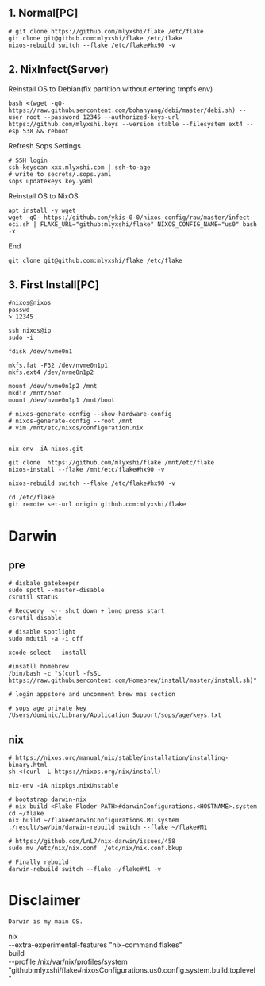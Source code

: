 ## 1. Normal[PC]
```
# git clone https://github.com/mlyxshi/flake /etc/flake
git clone git@github.com:mlyxshi/flake /etc/flake 
nixos-rebuild switch --flake /etc/flake#hx90 -v
```

## 2. NixInfect(Server)

Reinstall OS to Debian(fix partition without entering tmpfs env)
```
bash <(wget -qO- https://raw.githubusercontent.com/bohanyang/debi/master/debi.sh) --user root --password 12345 --authorized-keys-url https://github.com/mlyxshi.keys --version stable --filesystem ext4 --esp 538 && reboot
```

Refresh Sops Settings
```
# SSH login
ssh-keyscan xxx.mlyxshi.com | ssh-to-age
# write to secrets/.sops.yaml
sops updatekeys key.yaml
```

Reinstall OS to NixOS
```
apt install -y wget
wget -qO- https://github.com/ykis-0-0/nixos-config/raw/master/infect-oci.sh | FLAKE_URL="github:mlyxshi/flake" NIXOS_CONFIG_NAME="us0" bash -x
```

End
```
git clone git@github.com:mlyxshi/flake /etc/flake 
```

## 3. First Install[PC]
```
#nixos@nixos
passwd 
> 12345

ssh nixos@ip
sudo -i

fdisk /dev/nvme0n1

mkfs.fat -F32 /dev/nvme0n1p1
mkfs.ext4 /dev/nvme0n1p2

mount /dev/nvme0n1p2 /mnt
mkdir /mnt/boot
mount /dev/nvme0n1p1 /mnt/boot

# nixos-generate-config --show-hardware-config
# nixos-generate-config --root /mnt
# vim /mnt/etc/nixos/configuration.nix 


nix-env -iA nixos.git

git clone  https://github.com/mlyxshi/flake /mnt/etc/flake 
nixos-install --flake /mnt/etc/flake#hx90 -v
```

```
nixos-rebuild switch --flake /etc/flake#hx90 -v

cd /etc/flake
git remote set-url origin github.com:mlyxshi/flake 
```


# Darwin
## pre
```
# disbale gatekeeper
sudo spctl --master-disable 
csrutil status

# Recovery  <-- shut down + long press start 
csrutil disable

# disable spotlight 
sudo mdutil -a -i off

xcode-select --install

#insatll homebrew
/bin/bash -c "$(curl -fsSL https://raw.githubusercontent.com/Homebrew/install/master/install.sh)"

# login appstore and uncomment brew mas section

# sops age private key
/Users/dominic/Library/Application Support/sops/age/keys.txt
```

## nix
```
# https://nixos.org/manual/nix/stable/installation/installing-binary.html
sh <(curl -L https://nixos.org/nix/install)

nix-env -iA nixpkgs.nixUnstable

# bootstrap darwin-nix
# nix build <Flake Floder PATH>#darwinConfigurations.<HOSTNAME>.system
cd ~/flake
nix build ~/flake#darwinConfigurations.M1.system
./result/sw/bin/darwin-rebuild switch --flake ~/flake#M1

# https://github.com/LnL7/nix-darwin/issues/458
sudo mv /etc/nix/nix.conf  /etc/nix/nix.conf.bkup 

# Finally rebuild
darwin-rebuild switch --flake ~/flake#M1 -v
```


# Disclaimer
```
Darwin is my main OS. 
```






nix \
    --extra-experimental-features "nix-command flakes" \
  build \
    --profile /nix/var/nix/profiles/system \
    "github:mlyxshi/flake#nixosConfigurations.us0.config.system.build.toplevel"